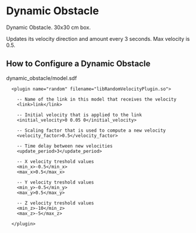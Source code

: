 # Dynamic Obstacle

Dynamic Obstacle. 30x30 cm box.

Updates its velocity direction and amount every 3 seconds. Max velocity is 0.5. 

## How to Configure a Dynamic Obstacle

dynamic_obstacle/model.sdf

      <plugin name="random" filename="libRandomVelocityPlugin.so">
      
        -- Name of the link in this model that receives the velocity
        <link>link</link>
        
        -- Initial velocity that is applied to the link
        <initial_velocity>0 0.05 0</initial_velocity>
        
        -- Scaling factor that is used to compute a new velocity
        <velocity_factor>0.5</velocity_factor>
        
        -- Time delay between new velocities
        <update_period>3</update_period>
        
        -- X velocity treshold values
        <min_x>-0.5</min_x>
        <max_x>0.5</max_x>
        
        -- Y velocity treshold values
        <min_y>-0.5</min_y>
        <max_y>0.5</max_y>
        
        -- Z velocity treshold values
        <min_z>-10</min_z>
        <max_z>-5</max_z>
        
      </plugin>


